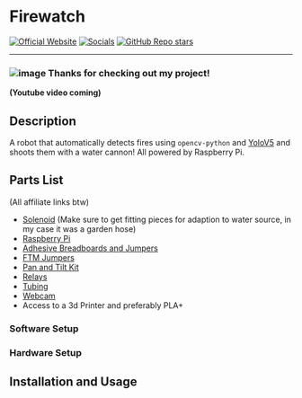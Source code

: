 # Firewatch
[![Official Website](https://img.shields.io/badge/Official%20Website-blujay131.com-blue?style=flat&logo=world&logoColor=white)](https://blujay131.com/)
[![Socials](https://img.shields.io/badge/Socials-linktr.ee/blujay131-purple?style=flat&logo=world&logoColor=white)](https://linktr.ee/blujay_131)
[![GitHub Repo stars](https://img.shields.io/github/stars/BluJay131/Cost-Effective-Twitch-Chat-Controlled-Lights?style=social)](https://github.com/BluJay131/Firewatch/stargazers)

<hr/>

### ![image](https://github.com/BluJay131/Cost-Effective-Twitch-Controlled-Lights/assets/80910384/346dc2a9-45f3-4372-8e4c-de62a3bc5e3f) Thanks for checking out my project!

**(Youtube video coming)**

## Description

A robot that automatically detects fires using `opencv-python` and <a target="_blank" href="https://github.com/ultralytics/yolov5">YoloV5</a> and shoots them with a water cannon! All powered by Raspberry Pi.

## Parts List 
(All affiliate links btw)

- <a target="_blank" href="https://www.amazon.com/Rain-Bird-CP100-Automatic-Sprinkler/dp/B00002N8NN/ref=sr_1_2?keywords=Rain+Bird+1+in.+In-Line+Irrigation+Valve&amp;qid=1697400901&amp;sr=8-2&_encoding=UTF8&tag=blujay131-20&linkCode=ur2&linkId=8dd2c6495d3c867894930b61098f4147&camp=1789&creative=9325">Solenoid</a>
(Make sure to get fitting pieces for adaption to water source, in my case it was a garden hose)
- <a target="_blank" href="https://www.amazon.com/dp/B07TC2BK1X?ref=ppx_yo2ov_dt_b_product_details&amp;th=1&_encoding=UTF8&tag=blujay131-20&linkCode=ur2&linkId=f549b43aa240aa0dd22116254840e7ee&camp=1789&creative=9325">Raspberry Pi</a>
- <a target="_blank" href="https://www.amazon.com/dp/B08Y59P6D1?psc=1&amp;ref=ppx_yo2ov_dt_b_product_details&_encoding=UTF8&tag=blujay131-20&linkCode=ur2&linkId=c7ab0c2729683f65fdccaf7b9d32193f&camp=1789&creative=9325">Adhesive Breadboards and Jumpers</a>
- <a target="_blank" href="https://www.amazon.com/dp/B0BRTHR2RL?ref=ppx_yo2ov_dt_b_product_details&amp;th=1&_encoding=UTF8&tag=blujay131-20&linkCode=ur2&linkId=ebdc43949775f6e025d13bbef7e2621e&camp=1789&creative=9325">FTM Jumpers</a>
- <a target="_blank" href="https://www.amazon.com/dp/B0BRXVFCKX?psc=1&amp;ref=ppx_yo2ov_dt_b_product_details&_encoding=UTF8&tag=blujay131-20&linkCode=ur2&linkId=bfaac1681e342dc3672bfba647a477ff&camp=1789&creative=9325">Pan and Tilt Kit</a>
- <a target="_blank" href="https://www.amazon.com/dp/B00VRUAHLE?psc=1&amp;ref=ppx_yo2ov_dt_b_product_details&_encoding=UTF8&tag=blujay131-20&linkCode=ur2&linkId=c79fece967790766ef38f0fd70a48fb7&camp=1789&creative=9325">Relays</a>
- <a target="_blank" href="https://www.amazon.com/Tubing-Flexible-Hybrid-Lightweight-10-Feet/dp/B09V6WZCST/ref=sr_1_3?crid=VT314Z2TK1E0&amp;keywords=1%252F2%252Binch%252Btubing&amp;qid=1697420218&amp;s=industrial&amp;sprefix=1%252F2%252Binch%252Btubing%252Cindustrial%252C154&amp;sr=1-3&amp;th=1&_encoding=UTF8&tag=blujay131-20&linkCode=ur2&linkId=2e5969bce631563fa633bf545da5ebfe&camp=1789&creative=9325">Tubing</a>
- <a target="_blank" href="https://www.amazon.com/Logitech-Desktop-Widescreen-Calling-Recording/dp/B004FHO5Y6/ref=sr_1_3?keywords=logitech%252B720p%252Bwebcam&amp;qid=1697420279&amp;sr=8-3&amp;th=1&_encoding=UTF8&tag=blujay131-20&linkCode=ur2&linkId=c170c8059448bfa96468dec7793a7f50&camp=1789&creative=9325">Webcam</a>
- Access to a 3d Printer and preferably PLA+

### Software Setup

### Hardware Setup

## Installation and Usage
